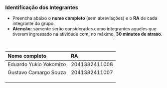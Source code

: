 
### Identificação dos Integrantes

- Preencha abaixo o **nome completo** (sem abreviações) e o **RA** de cada integrante do grupo.
- **Atenção:** somente serão considerados como integrantes aqueles que tiverem ingressado na atividade com, no máximo, **30 minutos de atraso**.

<br>

| Nome completo                        | RA |
|:--------------                       |:---|
|Eduardo Yukio Yokomizo                |2041382411008     |
|Gustavo Camargo Souza                 |2041382411007     |
|                |     |
|                |     |
|                |     |
